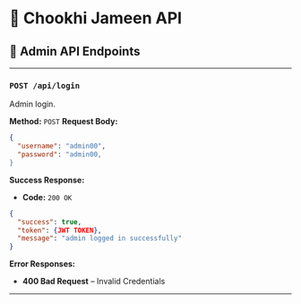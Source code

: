 # 🌾 Chookhi Jameen API

## 📘 Admin API Endpoints

---

### `POST /api/login`

Admin login.

**Method:** `POST`
**Request Body:**

```json
{
  "username": "admin00",
  "password": "admin00,
}
```

**Success Response:**

* **Code:** `200 OK`

```json
{
  "success": true,
  "token": {JWT TOKEN},
  "message": "admin logged in successfully"
}
```

**Error Responses:**

* **400 Bad Request** – Invalid Credentials

---

